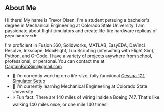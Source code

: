 ## About Me
Hi there! My name is Trevor Olsen, I'm a student pursuing a bachelor's degree in Mechanical Engineering at Colorado State University. I am passionate about flight simulators and create life-like hardware replicas of popular aircraft.

I'm proficient in Fusion 360, Solidworks, MATLAB, EasyEDA, DaVinci Resolve, Inkscape, MobiFlight, Lua Scripting (interacting with Flight Sim), Python, and G-Code. I have a variety of projects anywhere from school, professional, or personal. You can contact me at CaptainBobSim@gmail.com

- 🔭 I’m currently working on a life-size, fully functional [Cessna 172 Simulator Setup](https://github.com/CaptainBobSim/The-Cessna-172-Project-V3)
- 🌱 I’m currently learning Mechanical Engineering at Colorado State University
- ⚡ Fun fact: There are 140 miles of wiring inside a Boeing 747. That's like walking 140 miles once, or one mile 140 times!
